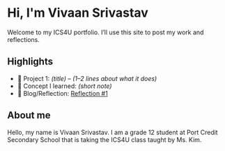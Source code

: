 # Hi, I'm Vivaan Srivastav
Welcome to my ICS4U portfolio. I’ll use this site to post my work and reflections.

## Highlights
- 🔧 Project 1: *(title)* – *(1–2 lines about what it does)*
- 🧠 Concept I learned: *(short note)*
- 📝 Blog/Reflection: [Reflection #1](./posts/first_reflection.md)

## About me
Hello, my name is Vivaan Srivastav. 
I am a grade 12 student at Port Credit Secondary School that is taking the ICS4U class taught by Ms. Kim. 


